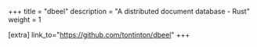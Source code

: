 +++
title = "dbeel"
description = "A distributed document database - Rust"
weight = 1

[extra]
link_to="https://github.com/tontinton/dbeel"
+++
